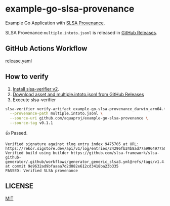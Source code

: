 # example-go-slsa-provenance

Example Go Application with [SLSA Provenance](https://slsa.dev/provenance/v0.2).

SLSA Provenance `multiple.intoto.jsonl` is released in [GitHub Releases](https://github.com/aquaproj/example-go-slsa-provenance/releases).

## GitHub Actions Workflow

[release.yaml](.github/workflows/release.yaml)

## How to verify

1. [Install slsa-verifier v2](https://github.com/slsa-framework/slsa-verifier#installation).
1. [Download asset and multiple.intoto.jsonl from GitHub Releases](https://github.com/aquaproj/example-go-slsa-provenance/releases)
1. Execute slsa-verifier

```sh
slsa-verifier verify-artifact example-go-slsa-provenance_darwin_arm64.tar.gz \
  --provenance-path multiple.intoto.jsonl \
  --source-uri github.com/aquaproj/example-go-slsa-provenance \
  --source-tag v0.1.1
```

:thumbsup: Passed.

```
Verified signature against tlog entry index 9475705 at URL: https://rekor.sigstore.dev/api/v1/log/entries/24296fb24b8ad77a9964977a0a9c3fd73825187368ef5dd3878947ad56d72f6a97a71324571dc55f
Verified build using builder https://github.com/slsa-framework/slsa-github-generator/.github/workflows/generator_generic_slsa3.yml@refs/tags/v1.4.0 at commit 9e9632ad9bfaaaa7d2d082e612cd3418ba23b335
PASSED: Verified SLSA provenance
```

## LICENSE

[MIT](LICENSE)
